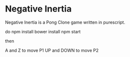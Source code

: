 # Negative Inertia

Negative Inertia is a Pong Clone game written in purescript.

do
npm install
bower install
npm start

then

A and Z to move P1 
UP and DOWN to move P2

